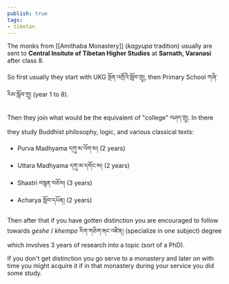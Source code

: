 ```yaml
---
publish: true
tags:
- tibetan
---
```


The monks from [[Amithaba Monastery]] (*kagyupa* tradition) usually are sent to **Central Insitute of Tibetan Higher Studies** at **Sarnath, Varanasi** after class 8.

So first usually they start with UKG སྔོན་འགྲོའི་སློབ་གྲྭ།, then Primary School གཞི་རིམ་སློབ་གྲྭ། (year 1 to 8).

Then they join what would be the equivalent of "college" བཤད་གྲྭ།. In there they study Buddhist philosophy, logic, and various classical texts:
- Purva Madhyama དགུ་མ་འོག་མ། (2 years)
- Uttara Madhyama དགུ་མ་དགོང་མ། (2 years)
- Shastri བསྙན་བཅོས། (3 years)
- Acharya སློབ་དཔོན། (2 years)

Then after that if you have gotten distinction you are encouraged to follow towards *geshe* / *khempo* རིག་གཅིག་རྐང་འཛིན། (specialize in one subject) degree which involves 3 years of research into a topic (sort of a PhD).

If you don't get distinction you go serve to a monastery and later on with time you might acquire it if in that monastery during your service you did some study.
